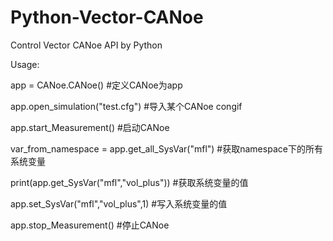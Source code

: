 # Python-Vector-CANoe

Control Vector CANoe API by Python

Usage:

app = CANoe.CANoe() #定义CANoe为app

app.open_simulation("test.cfg") #导入某个CANoe congif

app.start_Measurement() #启动CANoe

var_from_namespace = app.get_all_SysVar("mfl") #获取namespace下的所有系统变量

print(app.get_SysVar("mfl","vol_plus")) #获取系统变量的值

app.set_SysVar("mfl","vol_plus",1)  #写入系统变量的值

app.stop_Measurement() #停止CANoe

